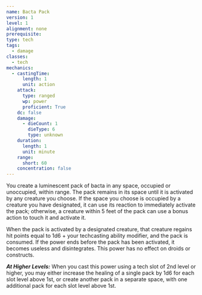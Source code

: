 ```yaml
---
name: Bacta Pack
version: 1
level: 1
alignment: none
prerequisite: 
type: tech
tags:
  - damage
classes:
  - tech
mechanics:
  - castingTime:
      length: 1
      unit: action
    attack:
      type: ranged
      wp: power
      proficient: True
    dc: false
    damage:
      - dieCount: 1
        dieType: 6
        type: unknown
    duration:
      length: 1
      unit: minute
    range:
      short: 60
    concentration: false
---
```

You create a luminescent pack of bacta in any space, occupied or unoccupied, within range. The pack remains in its space until it is activated by any creature you choose. If the space you choose is occupied by a creature you have designated, it can use its reaction to immediately activate the pack; otherwise, a creature within 5 feet of the pack can use a bonus action to touch it and activate it.

When the pack is activated by a designated creature, that creature regains hit points equal to 1d6 + your techcasting ability modifier, and the pack is consumed. If the power ends before the pack has been activated, it becomes useless and disintegrates. This power has no effect on droids or constructs.

***__At Higher Levels__:*** When you cast this power using a tech slot of 2nd level or higher, you may either increase the healing of a single pack by 1d6 for each slot level above 1st, or create another pack in a separate space, with one additional pack for each slot level above 1st.
    